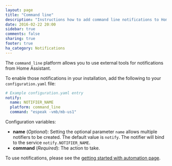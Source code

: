 ```yaml
---
layout: page
title: "Command line"
description: "Instructions how to add command line notifications to Home Assistant."
date: 2016-02-22 20:00
sidebar: true
comments: false
sharing: true
footer: true
ha_category: Notifications
---
```



The `command_line` platform allows you to use external tools for notifications from Home Assistant.

To enable those notifications in your installation, add the following to your `configuration.yaml` file:

```yaml
# Example configuration.yaml entry
notify:
  name: NOTIFIER_NAME
  platform: command_line
  command: "espeak -vmb/mb-us1"
```

Configuration variables:

- **name** (*Optional*): Setting the optional parameter `name` allows multiple notifiers to be created. The default value is `notify`. The notifier will bind to the service `notify.NOTIFIER_NAME`.
- **command** (*Required*): The action to take.

To use notifications, please see the [getting started with automation page]({{site_root}}/components/automation/).
    
